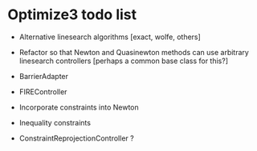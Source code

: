 # Optimize3 todo list

* Alternative linesearch algorithms [exact, wolfe, others]

* Refactor so that Newton and Quasinewton methods can use arbitrary linesearch controllers [perhaps a common base class for this?]

* BarrierAdapter

* FIREController

* Incorporate constraints into Newton

* Inequality constraints

* ConstraintReprojectionController ?
